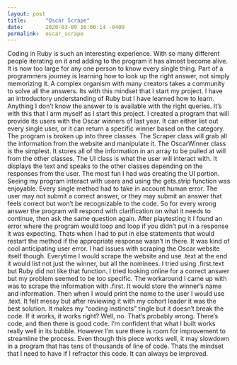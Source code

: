 ```yaml
---
layout: post
title:      "Oscar Scrape"
date:       2020-03-09 16:00:14 -0400
permalink:  oscar_scrape
---
```


Coding in Ruby is such an interesting experience.  With so many different people iterating on it and adding to the program it has almost become alive.  It is now too large for any one person to know every single thing. Part of a programmers journey is learning how to look up the right answer, not simply memorizing it.  A complex organism with many creators takes a community to solve all the answers.  Its with this mindset that I start my project.  I have an introductory understanding of Ruby but I have learned how to learn.  Anything I don’t know the answer to is available with the right queries.  It’s with this that I arm myself as I start this project.
I created a program that will provide its users with the Oscar winners of last year.  It can either list out every single user, or it can return a specific winner based on the category.  The program is broken up into three classes.  The Scraper class will grab all the information from the website and manipulate it.  The OscarWinner class is the simplest.  It stores all of the information in an array to be pulled at will from the other classes.  The UI class is what the user will interact with.  It displays the text and speaks to the other classes depending on the responses from the user.
The most fun I had was creating the UI portion.  Seeing my program interact with users and using the gets.strip function was enjoyable.  Every single method had to take in account human error.  The user may not submit a correct answer, or they may submit an answer that feels correct but won’t be recognizable to the code.  So for every wrong answer the program will respond with clarification on what it needs to continue, then ask the same question again.  After playtesting it I found an error where the program would loop and loop if you didn’t put in a response it was expecting.  Thats when I had to put in else statements that would restart the method if the appropriate response wasn’t in there.  It was kind of cool anticipating user error.
I had issues with scraping the Oscar website itself though.  Everytime I would scrape the website and use .text at the end it would list not just the winner, but all the nominees.  I tried using .first.text but Ruby did not like that function.  I tried looking online for a correct answer but my problem seemed to be too specific.  The workaround I came up with was to scrape the information with .first.  It would store the winner’s name and information.  Then when I would print the name to the user I would use .text.  It felt messy but after reviewing it with my cohort leader it was the best solution.  It makes my “coding instincts” tingle but it doesn’t break the code.  If it works, it works right?
Well, no.  That’s probably wrong.  There’s code, and then there is good code.  I’m confident that what I built works really well in its bubble.  However I’m sure there is room for improvement to streamline the process.  Even though this piece works well, it may slowdown in a program that has tens of thousands of line of code.  Thats the mindset that I need to have if I refractor this code.  It can always be improved.

